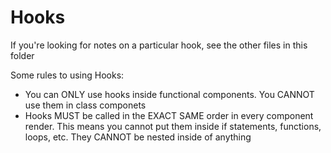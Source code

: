 # Hooks

If you're looking for notes on a particular hook, see the other files in this folder

Some rules to using Hooks:

- You can ONLY use hooks inside functional components. You CANNOT use them in class componets
- Hooks MUST be called in the EXACT SAME order in every component render. This means you cannot put them inside if statements, functions, loops, etc. They CANNOT be nested inside of anything
